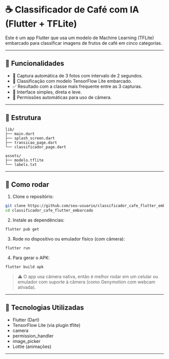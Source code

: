 # ☕ Classificador de Café com IA (Flutter + TFLite)

Este é um app Flutter que usa um modelo de Machine Learning (TFLite) embarcado para classificar imagens de frutos de café em cinco categorias.

---

## 🧠 Funcionalidades

- 📸 Captura automática de 3 fotos com intervalo de 2 segundos.
- 🤖 Classificação com modelo TensorFlow Lite embarcado.
- ✅ Resultado com a classe mais frequente entre as 3 capturas.
- 🎨 Interface simples, direta e leve.
- 🔐 Permissões automáticas para uso de câmera.

---

## 📂 Estrutura

```
lib/
├── main.dart
├── splash_screen.dart
├── transicao_page.dart
└── classificador_page.dart

assets/
├── modelo.tflite
└── labels.txt
```

---

## 🚀 Como rodar

1. Clone o repositório:

```bash
git clone https://github.com/seu-usuario/classificador_cafe_flutter_embarcado.git
cd classificador_cafe_flutter_embarcado
```

2. Instale as dependências:

```bash
flutter pub get
```

3. Rode no dispositivo ou emulador físico (com câmera):

```bash
flutter run
```

4. Para gerar o APK:

```bash
flutter build apk
```

> ⚠️ O app usa câmera nativa, então é melhor rodar em um celular ou emulador com suporte à câmera (como Genymotion com webcam ativada).

---

## 📱 Tecnologias Utilizadas

- Flutter (Dart)
- TensorFlow Lite (via plugin tflite)
- camera
- permission_handler
- image_picker
- Lottie (animações)

---


